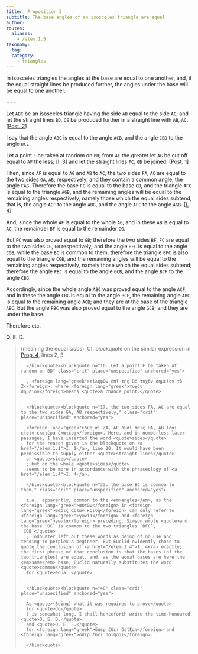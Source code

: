```yaml
---
title:  Proposition 5
subtitle: The base angles of an isosceles triangle are equal
author:
routes:
  aliases:
    - /elem.1.5
taxonomy:
  tag:
  category:
    - triangles
---
```


In isosceles triangles the angles at the base are equal to one another, and, if the equal straight lines be produced further, the angles under the base will be equal to one another.

===

Let `ABC` be an isosceles triangle having the side `AB` <lb n="5"/>equal to the side `AC`; and let the straight lines `BD`, `CE` be produced further in a straight line with `AB`, `AC`. [<a href="/elem.1.post.2">Post. 2</a>]

I say that the angle `ABC` is equal to the angle `ACB`, and the angle `CBD` to the angle `BCE`. <lb n="10"/> 

Let a point `F` be taken at random on `BD`;  from `AE` the greater let `AG` be cut off equal to `AF` the less; [<a href="/elem.1.3">I. 3</a>] and let the straight lines `FC`, `GB` be joined. [<a href="/elem.1.post.1">Post. 1</a>] <lb n="15"/> 

Then, since `AF` is equal to `AG` and `AB` to `AC`, <span class="center">the two sides `FA`, `AC` are equal to the two sides `GA`, `AB`, respectively;</span> and they contain a common angle, the angle `FAG`. <lb n="20"/><span class="center">Therefore the base `FC` is equal to the base `GB`, and the triangle `AFC` is equal to the triangle `AGB`,</span> and the remaining angles will be equal to the remaining angles respectively, namely those which the equal sides subtend, <span class="center">that is, the angle `ACF` to the angle `ABG`, <lb n="25"/>and the angle `AFC` to the angle `AGB`. [<a href="/elem.1.4">I. 4</a>]</span> 

And, since the whole `AF` is equal to the whole `AG`, <span class="center">and in these `AB` is equal to `AC`, the remainder `BF` is equal to the remainder `CG`.</span> 

But `FC` was also proved equal to `GB`; <lb n="30"/>therefore the two sides `BF`, `FC` are equal to the two sides `CG`, `GB` respectively; and the angle `BFC` is equal to the angle `CGB`, <span class="center">while the base `BC` is common to them;</span> therefore the triangle `BFC` is also equal to the triangle `CGB`, <lb n="35"/>and the remaining angles will be equal to the remaining <pb n="252"/>angles respectively, namely those which the equal sides subtend; <span class="center">therefore the angle `FBC` is equal to the angle `GCB`, and the angle `BCF` to the angle `CBG`.</span> <lb n="40"/>


Accordingly, since the whole angle `ABG` was proved equal to the angle `ACF`, <span class="center">and in these the angle `CBG` is equal to the angle `BCF`,</span> the remaining angle `ABC` is equal to the remaining angle `ACB`; <lb n="45"/><span class="center">and they are at the base of the triangle `ABC`.</span> But the angle `FBC` was also proved equal to the angle `GCB`; <span class="center">and they are under the base.</span> 

Therefore etc.  
<div class="QED">

Q. E. D.  
      </div><blockquote n="2. the equal straight lines" class="crit" place="unspecified" anchored="yes">

(meaning the equal <em>sides</em>). Cf. blockquote on the similar expression in <a href="/elem.1.4">Prop. 4</a>, lines 2, 3.

      </blockquote><blockquote n="10. Let a point F be taken at random on BD" class="crit" place="unspecified" anchored="yes">

      , <foreign lang="greek">εἰλήφθω ἐπὶ τῆς ΒΔ τυχὸν σημεῖον τὸ Ζ</foreign>, where <foreign lang="greek">τυχὸν σημεῖον</foreign>means <quote>a chance point.</quote>


      </blockquote><blockquote n="17. the two sides FA, AC are equal to the two sides GA, AB respectively," class="crit" place="unspecified" anchored="yes">

      <foreign lang="greek">δύο αἱ ΖΑ, ΑΓ δυσὶ ταῖς ΗΑ, ΑΒ ἴσαι εἰσὶν ἑκατέρα ἑκατέρᾳ</foreign>. Here, and in numberless later passages, I have inserted the word <quote>sides</quote>
      for the reason given in the blockquote on <a href="/elem.1.1">I. 1</a>, line 20. It would have been permissible to supply either <quote>straight lines</quote>
      or <quote>sides</quote>
      ; but on the whole <quote>sides</quote>
      seems to be more in accordance with the phraseology of <a href="/elem.1.4">I. 4</a>.

      </blockquote><blockquote n="33. the base BC is common to them," class="crit" place="unspecified" anchored="yes">

      i.e., apparently, common to the <em>angles</em>, as the <foreign lang="greek">αὐτῶν</foreign> in <foreign lang="greek">βάσις αὐτῶν κοινὴ</foreign> can only refer to <foreign lang="greek">γωνία</foreign> and <foreign lang="greek">γωνίᾳ</foreign> preceding. Simson wrote <quote>and the base `BC` is common to the two triangles `BFC`, `CGB`</quote>
      ; Todhunter left out these words as being of no use and tending to perplex a beginner. But Euclid evidently chose to quote the conclusion of <a href="/elem.1.4">I. 4</a> exactly; the first phrase of that conclusion is that the bases (of the two triangles) are equal, and, as the equal bases are here the <em>same</em> base, Euclid naturally substitutes the word <quote>common</quote>
      for <quote>equal.</quote>


      </blockquote><blockquote n="48" class="crit" place="unspecified" anchored="yes">

      As <quote>(Being) what it was required to prove</quote>
      (or <quote>do</quote>
      ) is somewhat long, I shall henceforth write the time-honoured <quote>Q. E. D.</quote>
      and <quote>Q. E. F.</quote>
      for <foreign lang="greek">ὅπερ ἔδει δεῖξαι</foreign> and <foreign lang="greek">ὅπερ ἔδει ποιῆσαι</foreign>.

      </blockquote>
